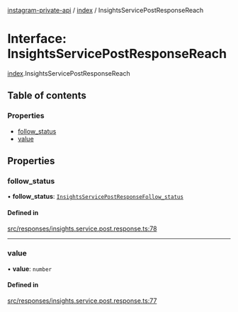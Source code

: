 [instagram-private-api](../../README.md) / [index](../../modules/index.md) / InsightsServicePostResponseReach

# Interface: InsightsServicePostResponseReach

[index](../../modules/index.md).InsightsServicePostResponseReach

## Table of contents

### Properties

- [follow\_status](InsightsServicePostResponseReach.md#follow_status)
- [value](InsightsServicePostResponseReach.md#value)

## Properties

### follow\_status

• **follow\_status**: [`InsightsServicePostResponseFollow_status`](InsightsServicePostResponseFollow_status.md)

#### Defined in

[src/responses/insights.service.post.response.ts:78](https://github.com/Nerixyz/instagram-private-api/blob/0e0721c/src/responses/insights.service.post.response.ts#L78)

___

### value

• **value**: `number`

#### Defined in

[src/responses/insights.service.post.response.ts:77](https://github.com/Nerixyz/instagram-private-api/blob/0e0721c/src/responses/insights.service.post.response.ts#L77)
